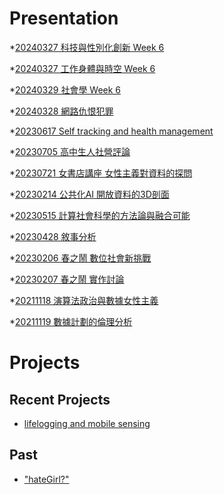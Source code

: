 # Presentation
*[20240327 科技與性別化創新 Week 6]()

*[20240327 工作身體與時空 Week 6]()

*[20240329 社會學 Week 6](https://docs.google.com/presentation/d/e/2PACX-1vSnQLIjRvaJkElq5rLOz4hkpBBAs_iy9Y2-oCltI7N5LS_SlIG7gAJBHNyCeL2R06nj1aIhD4li-Ub2/pub?start=false&loop=false&delayms=3000)

*[20240328 網路仇恨犯罪]()

*[20230617 Self tracking and health management]()

*[20230705 高中生人社營評論]()

*[20230721 女書店講座 女性主義對資料的探問]()

*[20230214 公共化AI 開放資料的3D剖面]()

*[20230515 計算社會科學的方法論與融合可能]()

*[20230428 敘事分析]()

*[20230206 春之鬧 數位社會新挑戰]()

*[20230207 春之鬧 實作討論]()


*[20211118 演算法政治與數據女性主義]()

*[20211119 數據計劃的倫理分析]()


# Projects

## Recent Projects
* [lifelogging and mobile sensing]()

## Past
* ["hateGirl?"]()

